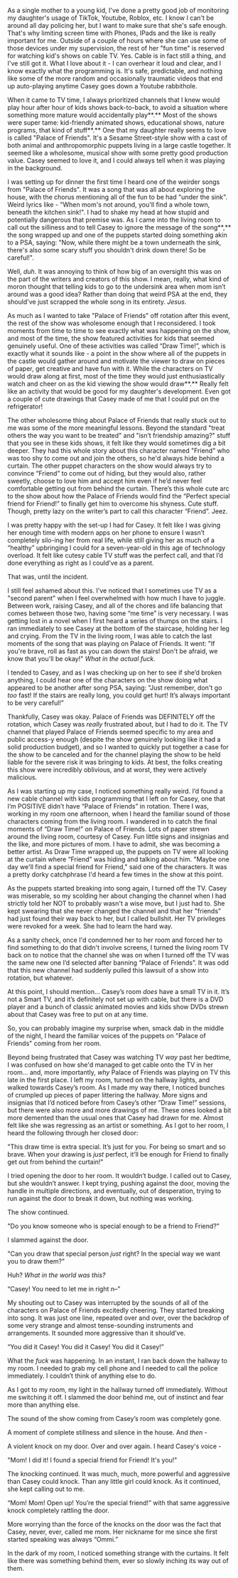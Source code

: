 As a single mother to a young kid, I've done a pretty good job of monitoring my daughter's usage of TikTok, Youtube, Roblox, etc. I know I can't be around all day policing her, but I want to make sure that she's safe enough. That's why limiting screen time with Phones, IPads and the like is really important for me. Outside of a couple of hours where she can use some of those devices under my supervision, the rest of her "fun time" is reserved for watching kid's shows on cable TV. Yes. Cable is in fact still a thing, and I've still got it. What I love about it - I can overhear it loud and clear, and I know exactly what the programming is. It's safe, predictable, and nothing like some of the more random and occasionally traumatic videos that end up auto-playing anytime Casey goes down a Youtube rabbithole. 

When it came to TV time, I always prioritized channels that I knew would play hour after hour of kids shows back-to-back, to avoid a situation where something more mature would accidentally play**.** Most of the shows were super tame: kid-friendly animated shows, educational shows, nature programs, that kind of stuff**.** One that my daughter really seems to love is called "Palace of Friends". It's a Sesame Street-style show with a cast of both animal and anthropomorphic puppets living in a large castle together. It seemed like a wholesome, musical show with some pretty good production value. Casey seemed to love it, and I could always tell when it was playing in the background. 

I was setting up for dinner the first time I heard one of the weirder songs from "Palace of Friends". It was a song that was all about exploring the house, with the chorus mentioning all of the fun to be had "under the sink". Weird lyrics like - "When mom's not around, you'll find a whole town, beneath the kitchen sink!". I had to shake my head at how stupid and potentially dangerous that premise was. As I came into the living room to call out the silliness and to tell Casey to ignore the message of the song**,** the song wrapped up and one of the puppets started doing something akin to a PSA, saying: "Now, while there might be a town underneath the sink, there's also some scary stuff you shouldn't drink down there! So be careful!".

Well, *duh*. It was annoying to think of how big of an oversight this was on the part of the writers and creators of this show. I mean, really, what kind of moron thought that telling kids to go to the undersink area when mom isn’t around was a good idea? Rather than doing that weird PSA at the end, they should've just scrapped the whole song in its entirety. *Jesus*. 

As much as I wanted to take "Palace of Friends" off rotation after this event, the rest of the show was wholesome enough that I reconsidered. I took moments from time to time to see exactly what was happening on the show, and most of the time, the show featured activities for kids that seemed genuinely useful. One of these activities was called “Draw Time!”, which is exactly what it sounds like - a point in the show where all of the puppets in the castle would gather around and motivate the viewer to draw on pieces of paper, get creative and have fun with it. While the characters on TV would draw along at first, most of the time they would just enthusiastically watch and cheer on as the kid viewing the show would draw**.** Really felt like an activity that would be good for my daughter's development. Even got a couple of cute drawings that Casey made of me that I could put on the refrigerator! 

The other wholesome thing about Palace of Friends that really stuck out to me was some of the more meaningful lessons. Beyond the standard "treat others the way you want to be treated" and "isn’t friendship amazing?" stuff that you see in these kids shows, it felt like they would sometimes dig a bit deeper. They had this whole story about this character named "Friend" who was too shy to come out and join the others, so he'd always hide behind a curtain. The other puppet characters on the show would always try to convince “Friend” to come out of hiding, but they would also, rather sweetly, choose to love him and accept him even if he’d never feel comfortable getting out from behind the curtain. There’s this whole cute arc to the show about how the Palace of Friends would find the “Perfect special friend for Friend!” to finally get him to overcome his shyness. Cute stuff. Though, pretty lazy on the writer’s part to call this character “Friend”. Jeez. 

I was pretty happy with the set-up I had for Casey. It felt like I was giving her enough time with modern apps on her phone to ensure I wasn’t completely silo-ing her from real life, while still giving her as much of a “healthy” upbringing I could for a seven-year-old in this age of technology overload. It felt like cutesy cable TV stuff was the perfect call, and that I’d done everything as right as I could’ve as a parent. 

That was, until the incident.

I still feel ashamed about this. I've noticed that I sometimes use TV as a "second parent" when I feel overwhelmed with how much I have to juggle. Between work, raising Casey, and all of the chores and life balancing that comes between those two, having some “me time” is very necessary.  I was getting lost in a novel when I first heard a series of thumps on the stairs. I ran immediately to see Casey at the bottom of the staircase, holding her leg and crying. From the TV in the living room, I was able to catch the last moments of the song that was playing on Palace of Friends. It went: "If you're brave, roll as fast as you can down the stairs! Don't be afraid, we know that you'll be okay!" *What in the actual fuck.*

I tended to Casey, and as I was checking up on her to see if she’d broken anything, I could hear one of the characters on the show doing what appeared to be another after song PSA, saying: "Just remember, don't go *too* fast! If the stairs are really long, you could get hurt! It’s always important to be very careful!”

Thankfully, Casey was okay. Palace of Friends was DEFINITELY off the rotation, which Casey was *really* frustrated about, but I had to do it. The TV channel that played Palace of Friends seemed specific to my area and public access-y enough (despite the show genuinely looking like it had a solid production budget), and so I wanted to quickly put together a case for the show to be canceled and for the channel playing the show to be held liable for the severe risk it was bringing to kids. At best, the folks creating this show were incredibly oblivious, and at worst, they were actively malicious.

As I was starting up my case, I noticed something really weird. I’d found a new cable channel with kids programming that I left on for Casey, one that I’m POSITIVE didn’t have “Palace of Friends” in rotation. There I was, working in my room one afternoon, when I heard the familiar sound of those characters coming from the living room. I wandered in to catch the final moments of “Draw Time!” on Palace of Friends. Lots of paper strewn around the living room, courtesy of Casey. Fun little signs and insignias and the like, and more pictures of mom. I have to admit, she was becoming a better artist. As Draw Time wrapped up, the puppets on TV were all looking at the curtain where “Friend” was hiding and talking about him. "Maybe one day we'll find a special friend for Friend," said one of the characters. It was a pretty dorky catchphrase I'd heard a few times in the show at this point. 

As the puppets started breaking into song again, I turned off the TV. Casey was miserable, so my scolding her about changing the channel when I had strictly told her NOT to probably wasn't a wise move, but I just had to. She kept swearing that she never changed the channel and that her "friends” had just found their way back to her, but I called bullshit. Her TV privileges were revoked for a week. She had to learn the hard way. 

As a sanity check, once I'd condemned her to her room and forced her to find something to do that didn't involve screens, I turned the living room TV back on to notice that the channel she was on when I turned off the TV was the same new one I’d selected after banning “Palace of Friends”. It was odd that this new channel had suddenly pulled this lawsuit of a show into rotation, but whatever. 

At this point, I should mention… Casey’s room *does* have a small TV in it. It’s not a Smart TV, and it’s definitely not set up with cable, but there is a DVD player and a bunch of classic animated movies and kids show DVDs strewn about that Casey was free to put on at any time.

So, you can probably imagine my surprise when, smack dab in the middle of the night, I heard the familiar voices of the puppets on "Palace of Friends" coming from her room. 

Beyond being frustrated that Casey was watching TV *way* past her bedtime, I was confused on how she'd managed to get cable onto the TV in her room... and, more importantly, *why* Palace of Friends was playing on TV this late in the first place. I left my room, turned on the hallway lights, and walked towards Casey’s room. As I made my way there, I noticed bunches of crumpled up pieces of paper littering the hallway. More signs and insignias that I’d noticed before from Casey’s other “Draw Time!” sessions, but there were also more and more drawings of me. These ones looked a bit more demented than the usual ones that Casey had drawn for me. Almost felt like she was regressing as an artist or something. As I got to her room, I heard the following through her closed door: 

"This draw time is extra special. It’s just for you. For being so smart and so brave. When your drawing is *just* perfect, it’ll be enough for Friend to finally get out from behind the curtain!"

I tried opening the door to her room. It wouldn’t budge. I called out to Casey, but she wouldn’t answer. I kept trying, pushing against the door, moving the handle in multiple directions, and eventually, out of desperation, trying to run against the door to break it down, but nothing was working. 

The show continued.

"Do you know someone who is special enough to be a friend to Friend?"

I slammed against the door. 

"Can you draw that special person *just* right? In the special way we want you to draw them?"

Huh? *What in the world was this?*

“Casey! You need to let me in right n–”

My shouting out to Casey was interrupted by the sounds of all of the characters on Palace of Friends excitedly cheering. They started breaking into song. It was just one line, repeated over and over, over the backdrop of some very strange and almost tense-sounding instruments and arrangements. It sounded more aggressive than it should’ve. 

“You did it Casey! You did it Casey! You did it Casey!”

What the *fuck* was happening. In an instant, I ran back down the hallway to my room. I needed to grab my cell phone and I needed to call the police immediately. I couldn’t think of anything else to do. 

As I got to my room, my light in the hallway turned off immediately. Without me switching it off. I slammed the door behind me, out of instinct and fear more than anything else.

The sound of the show coming from Casey’s room was completely gone. 

A moment of complete stillness and silence in the house. And *then -* 

A violent knock on my door. Over and over again. I heard Casey's voice -

"Mom! I did it! I found a special friend for Friend! It's you!"

The knocking continued. It was much, much, more powerful and aggressive than Casey could knock. Than any little girl could knock. As it continued, she kept calling out to me. 

“Mom! Mom! Open up! You’re the special friend!” with that same aggressive knock completely rattling the door.

More worrying than the force of the knocks on the door was the fact that Casey, never, ever, called me mom. Her nickname for me since she first started speaking was always “Ommi.”

In the dark of my room, I noticed something strange with the curtains. It felt like there was something behind them, ever so slowly inching its way out of them.